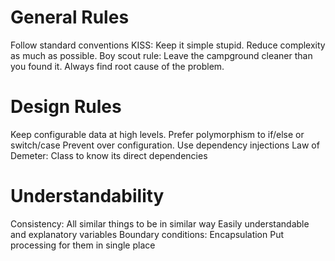 # General Rules

Follow standard conventions
KISS: Keep it simple stupid. Reduce complexity as much as possible.
Boy scout rule: Leave the campground cleaner than you found it.
Always find root cause of the problem.

# Design Rules
Keep configurable data at high levels.
Prefer polymorphism to if/else or switch/case
Prevent over configuration.
Use dependency injections
Law of Demeter: Class to know its direct dependencies

# Understandability
Consistency: All similar things to be in similar way
Easily understandable and explanatory variables
Boundary conditions: Encapsulation
    Put processing for them in single place


